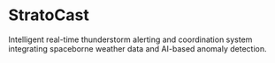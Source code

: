 # StratoCast
Intelligent real-time thunderstorm alerting and coordination system integrating spaceborne weather data and AI-based anomaly detection.

